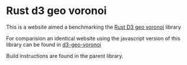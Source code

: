 # Rust d3 geo voronoi

This is a website aimed a benchmarking the [Rust D3 geo voronoi](<https://github.com/martinfrances107/rust_d3_geo_voronoi>) library

For comparision an identical website using the javascript version of this library can be found in [d3-geo-voronoi](https://github.com/Fil/d3-geo-voronoi)

Build instructions are found in the parent library.